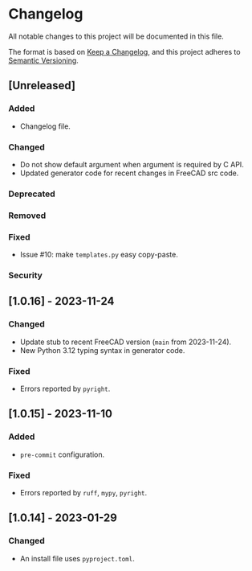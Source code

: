 # Changelog

All notable changes to this project will be documented in this file.

The format is based on [Keep a Changelog](https://keepachangelog.com/en/1.1.0/),
and this project adheres to [Semantic Versioning](https://semver.org/spec/v2.0.0.html).

## [Unreleased]

### Added

- Changelog file.

### Changed

- Do not show default argument when argument is required by C API.
- Updated generator code for recent changes in FreeCAD src code.

### Deprecated

### Removed

### Fixed

- Issue #10: make `templates.py` easy copy-paste.

### Security

## [1.0.16] - 2023-11-24

### Changed

- Update stub to recent FreeCAD version (`main` from 2023-11-24).
- New Python 3.12 typing syntax in generator code. 

### Fixed

- Errors reported by `pyright`.

## [1.0.15] - 2023-11-10

### Added

- `pre-commit` configuration.

### Fixed

- Errors reported by `ruff`, `mypy`, `pyright`.

## [1.0.14] - 2023-01-29

### Changed

- An install file uses `pyproject.toml`.
